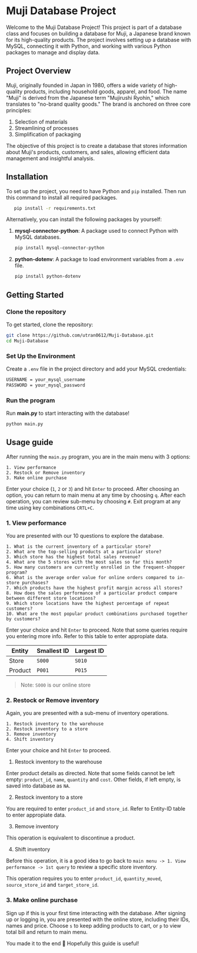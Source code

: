# Muji Database Project

Welcome to the Muji Database Project! This project is part of a database class and focuses on building a database for Muji, a Japanese brand known for its high-quality products. The project involves setting up a database with MySQL, connecting it with Python, and working with various Python packages to manage and display data.

## Project Overview

Muji, originally founded in Japan in 1980, offers a wide variety of high-quality products, including household goods, apparel, and food. The name "Muji" is derived from the Japanese term "Mujirushi Ryohin," which translates to "no-brand quality goods." The brand is anchored on three core principles:

1. Selection of materials
2. Streamlining of processes
3. Simplification of packaging

The objective of this project is to create a database that stores information about Muji's products, customers, and sales, allowing efficient data management and insightful analysis.

## Installation

To set up the project, you need to have Python and `pip` installed. Then run this command to install all required packages.

```bash
   pip install -r requirements.txt
```

Alternatively, you can install the following packages by yourself:

1. **mysql-connector-python**: A package used to connect Python with MySQL databases.
   ```bash
   pip install mysql-connector-python
   ```
2. **python-dotenv**: A package to load environment variables from a `.env` file.
   ```bash
   pip install python-dotenv
   ```

## Getting Started

### Clone the repository

To get started, clone the repository:

```bash
git clone https://github.com/utran0612/Muji-Database.git
cd Muji-Database
```

### Set Up the Environment

Create a `.env` file in the project directory and add your MySQL credentials:

```bash
USERNAME = your_mysql_username
PASSWORD = your_mysql_password
```
### Run the program

Run **main.py** to start interacting with the database!

```bash
python main.py
```

## Usage guide

After running the `main.py` program, you are in the main menu with 3 options:

```
1. View performance
2. Restock or Remove inventory
3. Make online purchase
```

Enter your choice (`1`, `2` or `3`) and hit `Enter` to proceed. After choosing an option, you can return to main menu at any time by choosing `q`. After each operation, you can review sub-menu by choosing `#`. Exit program at any time using key combinations `CRTL+C`.

### 1. View performance
You are presented with our 10 questions to explore the database. 

```
1. What is the current inventory of a particular store?
2. What are the top-selling products at a particular store?
3. Which store has the highest total sales revenue?
4. What are the 5 stores with the most sales so far this month?
5. How many customers are currently enrolled in the frequent-shopper program?
6. What is the average order value for online orders compared to in-store purchases?
7. Which products have the highest profit margin across all stores?
8. How does the sales performance of a particular product compare between different store locations?
9. Which store locations have the highest percentage of repeat customers?
10. What are the most popular product combinations purchased together by customers?
```

Enter your choice and hit `Enter` to proceed. Note that some queries require you entering more info. Refer to this table to enter appropiate data.

| Entity   | Smallest ID | Largest ID |
| -------- | ------- | ------- |
| Store    | `S000` | `S010` |
| Product  | `P001` | `P015` |

> Note: `S000` is our online store

### 2. Restock or Remove inventory

Again, you are presented with a sub-menu of inventory operations.

```
1. Restock inventory to the warehouse
2. Restock inventory to a store
3. Remove inventory
4. Shift inventory
```

Enter your choice and hit `Enter` to proceed. 

1. Restock inventory to the warehouse

Enter product details as directed. Note that some fields cannot be left empty: `product_id`, `name`, `quantity` and `cost`. Other fields, if left empty, is saved into database as `NA`.

2. Restock inventory to a store

You are required to enter `product_id` and `store_id`. Refer to Entity-ID table to enter appropiate data.

3. Remove inventory

This operation is equivalent to discontinue a product.

4. Shift inventory

Before this operation, it is a good idea to go back to `main menu -> 1. View performance -> 1st query` to review a specific store inventory. 

This operation requires you to enter `product_id`, `quantity_moved`, `source_store_id` and `target_store_id`. 

### 3. Make online purchase

Sign up if this is your first time interacting with the database. After signing up or logging in, you are presented with the online store, including their IDs, names and price. Choose `s` to keep adding products to cart, or `p` to view total bill and return to main menu.

You made it to the end 🎉 Hopefully this guide is useful!
